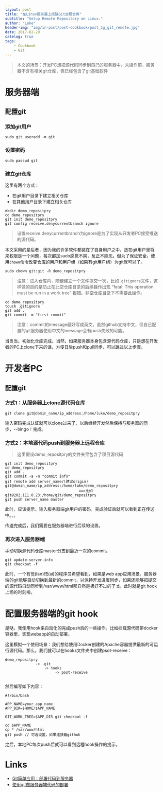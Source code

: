```yaml
---
layout: post
title: "在Linux服务器上搭建Git远程仓库"
subtitle: "Setup Remote Repository on Linux."
author: "Luke"
header-img: "img/in-post/post-cookbook/post_bg_git_remote.jpg"
date: 2017-02-20
catelog: true
tags:
    - Cookbook
    - Git
---
```


>本文的场景：开发PC想把源代码同步到自己的服务器中，未操作前，服务器不含有相关git仓库，但已经包含了git基础软件

# 服务器端

## 配置git

### 添加git用户

```shell
sudo git useradd -m git
```

### 设置密码

```shell
sudo passwd git
```

### 建立git仓库


这里有两个方式：

* 在git用户目录下建立相关仓库
* 在其他用户目录下建立相关仓库

```
mkdir demo_repositpry
cd demo_repositpry
git init demo_repositpry
git config receive.denycurrentbranch ignore
```
>设置receive.denycurrentbranch为ignore是为了实现从开发者PC接受推送的源代码。

本文采用的是后者，因为我的许多软件都装在了自身用户之中，放在git用户里将来权限是一个问题，每次都加sudo感觉不爽，反正不能忍。但为了保证安全，使用`chown`命令改变仓库的用户和用户组（如果有git用户组）为git就可以了。

```shell
sudo chown git:git -R demo_repositpry
```

> 注意：进入仓库内，随便建立一个文件提交一次，比如`.gitignore`文件，这样做的目的是防止在此空仓库目录的后续操作出现 “fatal: This operation must be run in a work tree” 报错。非空仓库目录下不需要此操作。

```shell
cd demo_repositpry
touch .gitignore
git add .
git commit -m "first commit"
```
>注意：commit的message最好写成英文，虽然github支持中文，但自己配置的git服务器使用中文的message会有push失败的可能。

当当当，初始化仓库完成。当然，如果服务器本身包含源代码仓库，只是想在开发者的PC上clone下来的话，方便日后push和pull同步，可以跳过以上步骤。

# 开发者PC

## 配置git

### 方式1：从服务器上clone源代码仓库

```shell
git clone git@domin_name/ip_address:/home/luke/demo_repositpry
```

输入密码完成认证就可以clone过来了，以后继续开发然后保持与服务器的同步，--bingo！完成。

### 方式2：本地源代码push到服务器上远程仓库

>这里假设demo_repositpry的文件夹里包含了项目源代码

```shell
git init demo_repositpry
cd demo_repositpry
git add .
git commit -a -m "commit info"
git remote add server_name/(建议origin)  git@domin_name/ip_address:/home/luke/demo_repositpry
                                  ==>比如git@202.111.0.23:/home/git/demo_repositpry
git push server_name master
```
此时，应该提示，输入服务器端git用户的密码，完成验证后就可以看到正在传送中。。。

传送完成后，我们需要在服务器端进行后续的设置。

### 再次进入服务器端

手动切换源代码仓库master分支到最近一次的commit。
```shell
git update-server-info
git checkout -f
```
此时，一个有觉(lan)悟(ai)的程序员希望看到，如果是web app应用场景，服务器端的git能够自动切换到最新的commit，以保持开发进度同步，如果还能够把提交的源代码自动同步到/var/www/html那自然是极好不过的了:d。此时就是git hook上场的时刻啦。

# 配置服务器端的git hook

是哒，我使用hook来自动化的完成push后的一些操作。比如挂载源代码带docker容器里，实现webapp的自动部署。

这里模拟一个使用场景：我们想给使用Docker创建的Apache容器提供最新的可运行源代码。那么，我们就可以在hooks文件夹中创建psot-receive：

```
demo_repositpry
              -> .git
                  -> hooks
                       -> post-receive


```

然后编写如下内容：

```shell
#!/bin/bash

APP_NAME=your_app_name
APP_DIR=$HOME/$APP_NAME

GIT_WORK_TREE=$APP_DIR git checkout -f

cd $APP_NAME
cp * /var/www/html
git push // 可选设置，如果连接着github
```

之后，本地PC每次push后就可以看到远程hook操作的提示。

# Links
* [Git简单应用：部署代码到服务器](http://blog.csdn.net/bencjl/article/details/53699684)
* [使用git做服务器端代码的部署](http://www.cnblogs.com/shaohuixia/p/5503521.html)
